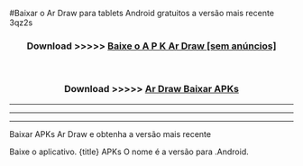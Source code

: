 #Baixar o Ar Draw   para tablets Android gratuitos a versão mais recente 3qz2s


<div align="center">
<h3>Download >>>>> <a href="https://pt-web.web.app/?pt= Ar Draw ">Baixe o A P K Ar Draw  [sem anúncios]</a></h3><br>

<h3>Download >>>>> <a href="https://pt-web.web.app/?pt= Ar Draw ">Ar Draw  Baixar APKs</a></h3>
</div>

----------------------------------------------------------

----------------------------------------------------------

----------------------------------------------------------

Baixar APKs Ar Draw  e obtenha a versão mais recente

Baixe o aplicativo. {title} APKs O nome é a versão para .Android.


